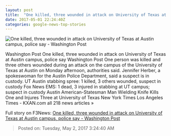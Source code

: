 ```yaml
---
layout: post
title:  "One killed, three wounded in attack on University of Texas at Austin campus, police say - Washington Post"
date: 2017-05-01 22:24:40Z
categories: google-news-top-stories
---
```


![One killed, three wounded in attack on University of Texas at Austin campus, police say - Washington Post](https://img.washingtonpost.com/rf/image_1484w/2010-2019/Wires/Images/2017-05-01/AP/University_of_Texas_Stabbings_43585-2f450.jpg)

Washington Post One killed, three wounded in attack on University of Texas at Austin campus, police say Washington Post One person was killed and three others wounded during an attack on the campus of the University of Texas at Austin on Monday afternoon, authorities said. Jennifer Herber, a spokeswoman for the Austin Police Department, said a suspect is in custody. UT Austin stabbing spree: 1 killed, 3 others wounded, suspect in custody Fox News EMS: 1 dead, 3 injured in stabbing at UT campus; suspect in custody Austin American-Statesman Man Wielding Knife Kills One and Injures Three at University of Texas New York Times Los Angeles Times - KXAN.com all 218 news articles »


Full story on F3News: [One killed, three wounded in attack on University of Texas at Austin campus, police say - Washington Post](http://www.f3nws.com/n/VVCRhF)

> Posted on: Tuesday, May 2, 2017 3:24:40 AM
